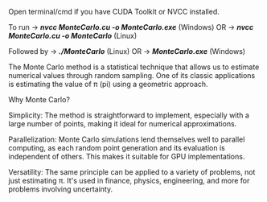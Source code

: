 Open terminal/cmd if you have CUDA Toolkit or NVCC installed.

To run 
-> _**nvcc MonteCarlo.cu -o MonteCarlo.exe**_  (Windows)
OR
-> _**nvcc MonteCarlo.cu -o MonteCarlo**_  (Linux)

Followed by
-> _**./MonteCarlo**_ (Linux) 
OR 
-> _**MonteCarlo.exe**_ (Windows)

The Monte Carlo method is a statistical technique that allows us to estimate numerical values through random sampling. One of its classic applications is estimating the value of π (pi) using a geometric approach.


Why Monte Carlo?

  Simplicity: The method is straightforward to implement, especially with a large number of points, making it ideal for numerical approximations.
  
  Parallelization: Monte Carlo simulations lend themselves well to parallel computing, as each random point generation and its evaluation is independent of others. This makes it suitable for GPU implementations.
  
  Versatility: The same principle can be applied to a variety of problems, not just estimating π. It's used in finance, physics, engineering, and more for problems involving uncertainty.
